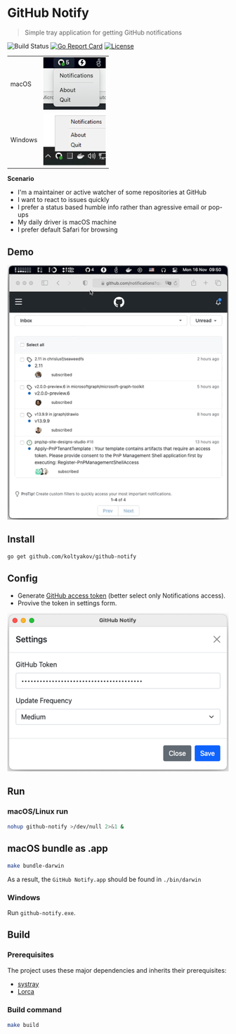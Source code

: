 # GitHub Notify

> Simple tray application for getting GitHub notifications

![Build Status](https://github.com/koltyakov/github-notify/workflows/Build/badge.svg?branch=master)
[![Go Report Card](https://goreportcard.com/badge/github.com/koltyakov/github-notify)](https://goreportcard.com/report/github.com/koltyakov/github-notify)
[![License](https://img.shields.io/github/license/koltyakov/github-notify.svg)](https://github.com/koltyakov/github-notify/blob/master/LICENSE)

| | |
|-|-|
| macOS | ![systray_macOS](./assets/systray_macOS.png) |
| Windows | ![systray_Windows](./assets/systray_Windows.png) |

**Scenario**

- I'm a maintainer or active watcher of some repositories at GitHub
- I want to react to issues quickly
- I prefer a status based humble info rather than agressive email or pop-ups
- My daily driver is macOS machine
- I prefer default Safari for browsing

## Demo

![demo](./assets/demo.gif)

## Install

```bash
go get github.com/koltyakov/github-notify
```

## Config

- Generate [GitHub access token](https://github.com/settings/tokens) (better select only Notifications access).
- Provive the token in settings form.

![settings](./assets/settings.png)

## Run

### macOS/Linux run

```bash
nohup github-notify >/dev/null 2>&1 &
```

## macOS bundle as .app

```bash
make bundle-darwin
```

As a result, the `GitHub Notify.app` should be found in `./bin/darwin`

### Windows

Run `github-notify.exe`.

## Build

### Prerequisites

The project uses these major dependencies and inherits their prerequisites:
- [systray](https://github.com/getlantern/systray)
- [Lorca](https://github.com/zserge/lorca)

### Build command

```bash
make build
```
